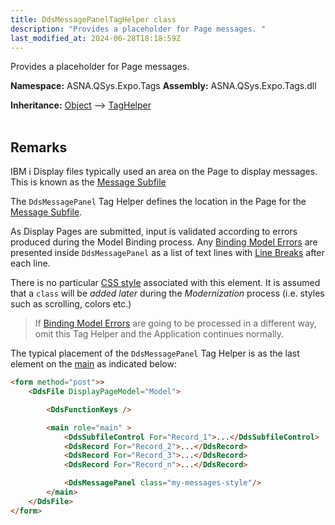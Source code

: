 ```yaml
---
title: DdsMessagePanelTagHelper class
description: "Provides a placeholder for Page messages. "
last_modified_at: 2024-06-28T18:18:59Z
---
```


Provides a placeholder for Page messages.

**Namespace:** ASNA.QSys.Expo.Tags
**Assembly:** ASNA.QSys.Expo.Tags.dll

**Inheritance:** [Object](https://docs.microsoft.com/en-us/dotnet/api/system.object) --> [TagHelper](https://learn.microsoft.com/en-us/dotnet/api/microsoft.aspnetcore.razor.taghelpers.taghelper?view=aspnetcore-8.0)
<br>
<br>

## Remarks

IBM i Display files typically used an area on the Page to display messages. This is known as the [Message Subfile](https://www.ibm.com/docs/en/i/7.1?topic=type-example-message-subfile-using-dds)

The `DdsMessagePanel` Tag Helper defines the location in the Page for the  [Message Subfile](https://www.ibm.com/docs/en/i/7.1?topic=type-example-message-subfile-using-dds).

As Display Pages are submitted, input is validated according to errors produced during the Model Binding process. Any [Binding Model Errors](https://docs.microsoft.com/en-us/dotnet/api/microsoft.aspnetcore.mvc.modelbinding.modelerrorcollection) are presented inside `DdsMessagePanel` as a list of text lines with [Line Breaks](https://developer.mozilla.org/en-US/docs/Web/HTML/Element/br) after each line.

There is no particular [CSS style](https://developer.mozilla.org/en-US/docs/Web/HTML/Global_attributes/class) associated with this element. It is assumed that a `class` will be *added later* during the *Modernization* process (i.e. styles such as scrolling, colors etc.)

>If [Binding Model Errors](https://docs.microsoft.com/en-us/dotnet/api/microsoft.aspnetcore.mvc.modelbinding.modelerrorcollection) are going to be processed in a different way, omit this Tag Helper and the Application continues normally.

The typical placement of the `DdsMessagePanel` Tag Helper is as the last element on the [main](https://developer.mozilla.org/en-US/docs/Web/HTML/Element/main) as indicated below: 

```html
<form method="post">>
    <DdsFile DisplayPageModel="Model">

        <DdsFunctionKeys />

        <main role="main" >
            <DdsSubfileControl For="Record_1">...</DdsSubfileControl>
            <DdsRecord For="Record_2">...</DdsRecord>
            <DdsRecord For="Record_3">...</DdsRecord>
            <DdsRecord For="Record_n">...</DdsRecord>

            <DdsMessagePanel class="my-messages-style"/>
        </main>
    </DdsFile>
</form>
```

